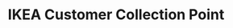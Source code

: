 ---
title: "IKEA Customer Collection Point"
url: /bristol/ikea-customer-collection-point/
shop: Außenstelle
---